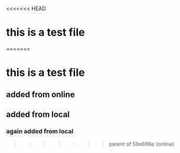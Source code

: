 <<<<<<< HEAD
# this is a test file
=======
# this is a test file

## added from online


## added from local

### again added from local
>>>>>>> parent of 59e696e (online)

